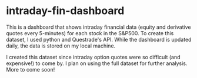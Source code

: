 # intraday-fin-dashboard
This is a dashboard that shows intraday financial data (equity and derivative quotes every 5-minutes) for each stock in the S&amp;P500. To create this dataset, I used python and Questrade's API. While the dashboard is updated daily, the data is stored on my local machine.

I created this dataset since intraday option quotes were so difficult (and expensive!) to come by. I plan on using the full dataset for further analysis. More to come soon!
